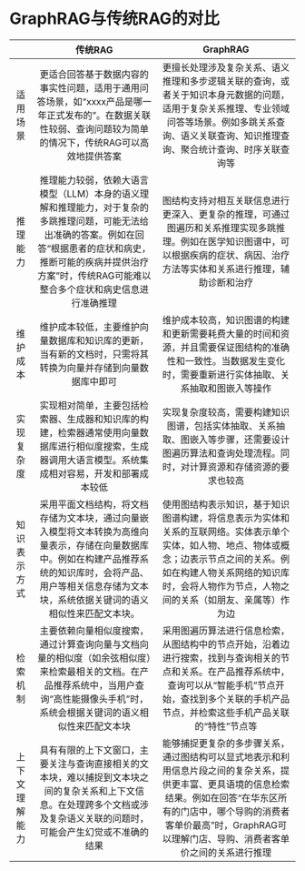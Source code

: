 # GraphRAG与传统RAG的对比

|                |                         **传统RAG**                          |                         **GraphRAG**                         |
| :------------: | :----------------------------------------------------------: | :----------------------------------------------------------: |
|    适用场景    | 更适合回答基于数据内容的事实性问题，适用于通用问答场景，如“xxxx产品是哪一年正式发布的”。在数据关联性较弱、查询问题较为简单的情况下，传统RAG可以高效地提供答案 | 更擅长处理涉及复杂关系、语义推理和多步逻辑关联的查询，或者关于知识本身元数据的问题，适用于复杂关系推理、专业领域问答等场景。例如多跳关系查询、语义关联查询、知识推理查询、聚合统计查询、时序关联查询等 |
|    推理能力    | 推理能力较弱，依赖大语言模型（LLM）本身的语义理解和推理能力，对于复杂的多跳推理问题，可能无法给出准确的答案。例如在回答“根据患者的症状和病史，推断可能的疾病并提供治疗方案”时，传统RAG可能难以整合多个症状和病史信息进行准确推理 | 图结构支持对相互关联信息进行更深入、更复杂的推理，可通过图遍历和关系推理实现多跳推理。例如在医学知识图谱中，可以根据疾病的症状、病因、治疗方法等实体和关系进行推理，辅助诊断和治疗 |
|    维护成本    | 维护成本较低，主要维护向量数据库和知识库的更新，当有新的文档时，只需将其转换为向量并存储到向量数据库中即可 | 维护成本较高，知识图谱的构建和更新需要耗费大量的时间和资源，并且需要保证图结构的准确性和一致性。当数据发生变化时，需要重新进行实体抽取、关系抽取和图嵌入等操作 |
|   实现复杂度   | 实现相对简单，主要包括检索器、生成器和知识库的构建，检索器通常使用向量数据库进行相似度搜索，生成器调用大语言模型。系统集成相对容易，开发和部署成本较低 | 实现复杂度较高，需要构建知识图谱，包括实体抽取、关系抽取、图嵌入等步骤，还需要设计图遍历算法和查询处理流程。同时，对计算资源和存储资源的要求也较高 |
|  知识表示方式  | 采用平面文档结构，将文档存储为文本块，通过向量嵌入模型将文本转换为高维向量表示，存储在向量数据库中。例如在构建产品推荐系统的知识库时，会将产品、用户等相关信息存储为文本块，系统依据关键词的语义相似性来匹配文本块。 | 使用图结构表示知识，基于知识图谱构建，将信息表示为实体和关系的互联网络。实体表示单个实体，如人物、地点、物体或概念；边表示节点之间的关系。例如在构建人物关系网络的知识库时，会将人物作为节点，人物之间的关系（如朋友、亲属等）作为边 |
|    检索机制    | 主要依赖向量相似度搜索，通过计算查询向量与文档向量的相似度（如余弦相似度）来检索最相关的文档。在产品推荐系统中，当用户查询“高性能摄像头手机”时，系统会根据关键词的语义相似性来匹配文本块 | 采用图遍历算法进行信息检索，从图结构中的节点开始，沿着边进行搜索，找到与查询相关的节点和关系。在产品推荐系统中，查询可以从“智能手机”节点开始，查找到多个关联的手机产品节点，并检索这些手机产品关联的“特性”节点等 |
| 上下文理解能力 | 具有有限的上下文窗口，主要关注与查询直接相关的文本块，难以捕捉到文本块之间的复杂关系和上下文信息。在处理跨多个文档或涉及复杂语义关联的问题时，可能会产生幻觉或不准确的结果 | 能够捕捉更复杂的多步骤关系，通过图结构可以显式地表示和利用信息片段之间的复杂关系，提供更丰富、更具语境的信息检索结果。例如在回答“在华东区所有的门店中，哪个导购的消费者客单价最高”时，GraphRAG可以理解门店、导购、消费者客单价之间的关系进行推理 |

